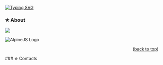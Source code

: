 [![Typing SVG](https://readme-typing-svg.demolab.com/?lines=Hello+I'm+Glen+Brian+Decado,;Iloilo+Science+And+Technology+University;Information+Technology+Student)](https://git.io/typing-svg)

### ✯ About
<a href="">
  <img align="center" src="https://github-readme-stats.vercel.app/api/top-langs/?username=glendecado&langs_count=8&layout=compact&theme=material-palenight&hide=html,Tcl" />
</a>

![AlpineJS Logo](https://alpinejs.dev/alpine_long.svg)


<p align="right">(<a href="#readme-top">back to top</a>)</p>
### ✯ Contacts

